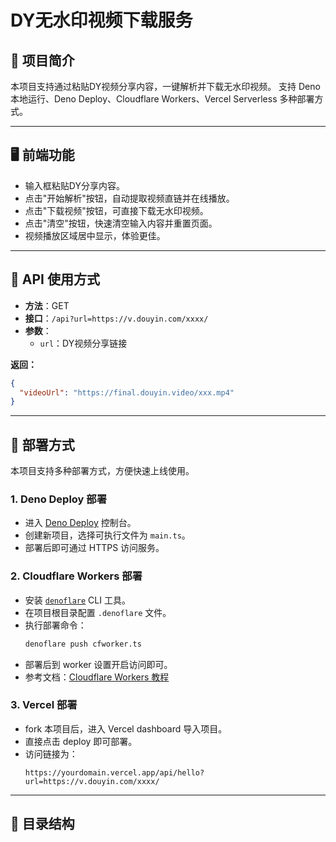 # DY无水印视频下载服务

## 📌 项目简介

本项目支持通过粘贴DY视频分享内容，一键解析并下载无水印视频。
支持 Deno 本地运行、Deno Deploy、Cloudflare Workers、Vercel Serverless 多种部署方式。

---

## 🖥️ 前端功能

- 输入框粘贴DY分享内容。
- 点击"开始解析"按钮，自动提取视频直链并在线播放。
- 点击"下载视频"按钮，可直接下载无水印视频。
- 点击"清空"按钮，快速清空输入内容并重置页面。
- 视频播放区域居中显示，体验更佳。

---

## 🔧 API 使用方式

- **方法**：GET
- **接口**：`/api?url=https://v.douyin.com/xxxx/`
- **参数**：
    - `url`：DY视频分享链接

**返回：**
```json
{
  "videoUrl": "https://final.douyin.video/xxx.mp4"
}
```

---

## 🚀 部署方式

本项目支持多种部署方式，方便快速上线使用。

### 1. Deno Deploy 部署
- 进入 [Deno Deploy](https://dash.deno.com/) 控制台。
- 创建新项目，选择可执行文件为 `main.ts`。
- 部署后即可通过 HTTPS 访问服务。

### 2. Cloudflare Workers 部署
- 安装 [`denoflare`](https://github.com/skymethod/denoflare) CLI 工具。
- 在项目根目录配置 `.denoflare` 文件。
- 执行部署命令：
  ```bash
  denoflare push cfworker.ts
  ```
- 部署后到 worker 设置开启访问即可。
- 参考文档：[Cloudflare Workers 教程](https://docs.deno.com/examples/cloudflare_workers_tutorial/)

### 3. Vercel 部署
- fork 本项目后，进入 Vercel dashboard 导入项目。
- 直接点击 deploy 即可部署。
- 访问链接为：
  ```
  https://yourdomain.vercel.app/api/hello?url=https://v.douyin.com/xxxx/
  ```

---

## 📁 目录结构

```